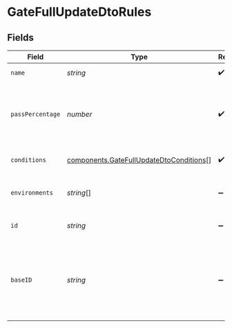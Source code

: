 # GateFullUpdateDtoRules


## Fields

| Field                                                                                              | Type                                                                                               | Required                                                                                           | Description                                                                                        |
| -------------------------------------------------------------------------------------------------- | -------------------------------------------------------------------------------------------------- | -------------------------------------------------------------------------------------------------- | -------------------------------------------------------------------------------------------------- |
| `name`                                                                                             | *string*                                                                                           | :heavy_check_mark:                                                                                 | The name of this rule.                                                                             |
| `passPercentage`                                                                                   | *number*                                                                                           | :heavy_check_mark:                                                                                 | Of the users that meet the conditions of this rule, what percent should return true.               |
| `conditions`                                                                                       | [components.GateFullUpdateDtoConditions](../../models/components/gatefullupdatedtoconditions.md)[] | :heavy_check_mark:                                                                                 | An array of Condition objects.                                                                     |
| `environments`                                                                                     | *string*[]                                                                                         | :heavy_minus_sign:                                                                                 | The environments this rule is enabled for.                                                         |
| `id`                                                                                               | *string*                                                                                           | :heavy_minus_sign:                                                                                 | The Statsig ID of this rule.                                                                       |
| `baseID`                                                                                           | *string*                                                                                           | :heavy_minus_sign:                                                                                 | The base ID of this rule, i.e. without any added metadata. Will remain the exact same throughout   |